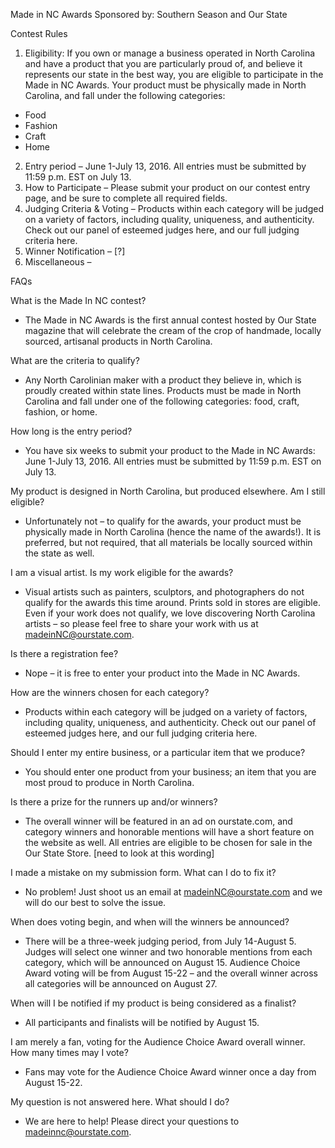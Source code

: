 Made in NC Awards
Sponsored by: Southern Season and Our State

Contest Rules

1. Eligibility: If you own or manage a business operated in North Carolina and have a product that you are particularly proud of, and believe it represents our state in the best way, you are eligible to participate in the Made in NC Awards. Your product must be physically made in North Carolina, and fall under the following categories:
-	Food
-	Fashion
-	Craft
- Home
2. Entry period – June 1-July 13, 2016. All entries must be submitted by 11:59 p.m. EST on July 13.
3. How to Participate – Please submit your product on our contest entry page, and be sure to complete all required fields.
4. Judging Criteria & Voting – Products within each category will be judged on a variety of factors, including quality, uniqueness, and authenticity. Check out our panel of esteemed judges here, and our full judging criteria here.
6. Winner Notification – [?]
7. Miscellaneous –

FAQs

What is the Made In NC contest?
-	The Made in NC Awards is the first annual contest hosted by Our State magazine that will celebrate the cream of the crop of handmade, locally sourced, artisanal products in North Carolina.

What are the criteria to qualify?
-	Any North Carolinian maker with a product they believe in, which is proudly created within state lines. Products must be made in North Carolina and fall under one of the following categories: food, craft, fashion, or home.

How long is the entry period?
-	You have six weeks to submit your product to the Made in NC Awards: June 1-July 13, 2016. All entries must be submitted by 11:59 p.m. EST on July 13.

My product is designed in North Carolina, but produced elsewhere. Am I still eligible?
-	Unfortunately not – to qualify for the awards, your product must be physically made in North Carolina (hence the name of the awards!). It is preferred, but not required, that all materials be locally sourced within the state as well.

I am a visual artist. Is my work eligible for the awards?
-	Visual artists such as painters, sculptors, and photographers do not qualify for the awards this time around. Prints sold in stores are eligible. Even if your work does not qualify, we love discovering North Carolina artists – so please feel free to share your work with us at madeinNC@ourstate.com.

Is there a registration fee?
-	Nope – it is free to enter your product into the Made in NC Awards.

How are the winners chosen for each category?
-	Products within each category will be judged on a variety of factors, including quality, uniqueness, and authenticity. Check out our panel of esteemed judges here, and our full judging criteria here.

Should I enter my entire business, or a particular item that we produce?
-	You should enter one product from your business; an item that you are most proud to produce in North Carolina.

Is there a prize for the runners up and/or winners?
-	The overall winner will be featured in an ad on ourstate.com, and category winners and honorable mentions will have a short feature on the website as well. All entries are eligible to be chosen for sale in the Our State Store. [need to look at this wording]

I made a mistake on my submission form. What can I do to fix it?
-	No problem! Just shoot us an email at madeinNC@ourstate.com and we will do our best to solve the issue.

When does voting begin, and when will the winners be announced?
-	There will be a three-week judging period, from July 14-August 5. Judges will select one winner and two honorable mentions from each category, which will be announced on August 15. Audience Choice Award voting will be from August 15-22 – and the overall winner across all categories will be announced on August 27.

When will I be notified if my product is being considered as a finalist?
-	All participants and finalists will be notified by August 15.

I am merely a fan, voting for the Audience Choice Award overall winner. How many times may I vote?
-	Fans may vote for the Audience Choice Award winner once a day from August 15-22.

My question is not answered here. What should I do?
-	We are here to help! Please direct your questions to madeinnc@ourstate.com.
